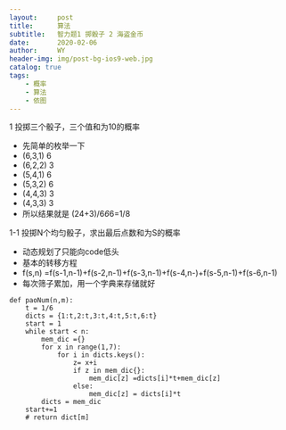 ```yaml
---
layout:     post
title:      算法
subtitle:   智力题1 掷骰子 2 海盗金币
date:       2020-02-06
author:     WY
header-img: img/post-bg-ios9-web.jpg
catalog: true
tags:
    - 概率
    - 算法
    - 依图
---
```


<head>
    <script src="https://cdn.mathjax.org/mathjax/latest/MathJax.js?config=TeX-AMS-MML_HTMLorMML" type="text/javascript"></script>
    <script type="text/x-mathjax-config">
        MathJax.Hub.Config({
            tex2jax: {
            skipTags: ['script', 'noscript', 'style', 'textarea', 'pre'],
            inlineMath: [['$','$']]
            }
        });
    </script>
</head>

1 投掷三个骰子，三个值和为10的概率
- 先简单的枚举一下
- (6,3,1) 6
- (6,2,2) 3
- (5,4,1) 6
- (5,3,2) 6
- (4,4,3) 3
- (4,3,3) 3
- 所以结果就是 (24+3)/6*6*6=1/8
  
1-1 投掷N个均匀骰子，求出最后点数和为S的概率
- 动态规划了只能向code低头
- 基本的转移方程
- f(s,n) =f(s-1,n-1)+f(s-2,n-1)+f(s-3,n-1)+f(s-4,n-)+f(s-5,n-1)+f(s-6,n-1)
- 每次筛子累加，用一个字典来存储就好
  
```
def paoNum(n,m):
    t = 1/6
    dicts = {1:t,2:t,3:t,4:t,5:t,6:t}
    start = 1
    while start < n:
        mem_dic ={}
        for x in range(1,7):
            for i in dicts.keys():
                z= x+i
                if z in mem_dic{}:
                    mem_dic[z] =dicts[i]*t+mem_dic[z]
                else:
                    mem_dic[z] = dicts[i]*t
        dicts = mem_dic
    start+=1
    # return dict[m]
```